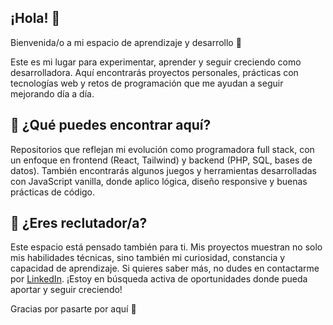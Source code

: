 ## ¡Hola! 👋  
Bienvenida/o a mi espacio de aprendizaje y desarrollo 🚀  

Este es mi lugar para experimentar, aprender y seguir creciendo como desarrolladora. Aquí encontrarás proyectos personales, prácticas con tecnologías web y retos de programación que me ayudan a seguir mejorando día a día.

## 🔧 ¿Qué puedes encontrar aquí?  
Repositorios que reflejan mi evolución como programadora full stack, con un enfoque en frontend (React, Tailwind) y backend (PHP, SQL, bases de datos). También encontrarás algunos juegos y herramientas desarrolladas con JavaScript vanilla, donde aplico lógica, diseño responsive y buenas prácticas de código.

## 🎯 ¿Eres reclutador/a?  
Este espacio está pensado también para ti. Mis proyectos muestran no solo mis habilidades técnicas, sino también mi curiosidad, constancia y capacidad de aprendizaje. Si quieres saber más, no dudes en contactarme por [LinkedIn](https://www.linkedin.com/in/annaponscrespo). ¡Estoy en búsqueda activa de oportunidades donde pueda aportar y seguir creciendo!

Gracias por pasarte por aquí 🙌 
